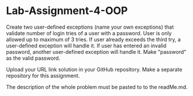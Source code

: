 # Lab-Assignment-4-OOP

Create two user-defined exceptions (name your own exceptions)  that validate number of login tries of a user with a password.  User is only allowed up to maximum of 3 tries.  If user already exceeds the third try, a user-defined exception will handle it.  If user has entered an invalid password, another user-defined exception will handle it.  Make "password" as the valid password.

Upload your URL link solution in your GitHub repository. Make a separate repository for this assignment.

The description of the whole problem must be pasted to to the readMe.md.
